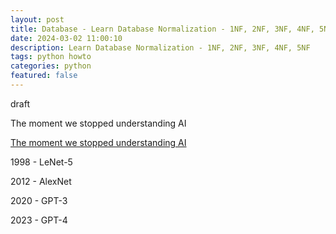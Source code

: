 ```yaml
---
layout: post
title: Database - Learn Database Normalization - 1NF, 2NF, 3NF, 4NF, 5NF
date: 2024-03-02 11:00:10
description: Learn Database Normalization - 1NF, 2NF, 3NF, 4NF, 5NF
tags: python howto
categories: python
featured: false
---
```


draft 

The moment we stopped understanding AI

[The moment we stopped understanding AI]: https://www.youtube.com/watch?v=UZDiGooFs54 "https://www.youtube.com/watch?v=UZDiGooFs54"
[The moment we stopped understanding AI]

1998 - LeNet-5

2012 - AlexNet

2020 - GPT-3

2023 - GPT-4

